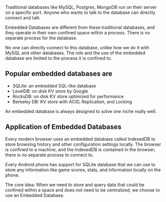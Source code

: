 Traditional databases like MySQL, Postgres, MongoDB run on their server on a specific port. Anyone who wants to talk to the database can directly connect and talk.

Embedded Databases are different from these traditional databases, and they operate in their own confined space within a process. There is no separate process for the database.

No one can directly connect to this database, unlike how we do it with MySQL and other databases. The role and the use of the embedded database are limited to the process it is confined to.

## Popular embedded databases are

- SQLite: an embedded SQL-like database
- LevelDB: on disk KV store by Google
- RocksDB: on disk KV store optimized for performance
- Berkeley DB: KV store with ACID, Replication, and Locking

An embedded database is always designed to solve one niche really well.

## Application of Embedded Databases

Every modern browser uses an embedded database called IndexedDB to store browsing history and other configuration settings locally. The browser is confined to a machine, and the IndexedDB is contained in the browser; there is no separate process to connect to.

Every Android phone has support for SQLite database that we can use to store any information like game scores, stats, and information locally on the phone.

The core idea: When we need to store and query data that could be confined within a space and does not need to be centralized, we choose to use an Embedded Database.
